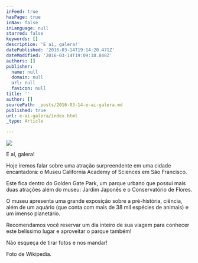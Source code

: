 ```yaml
---
inFeed: true
hasPage: true
inNav: false
inLanguage: null
starred: false
keywords: []
description: 'E aí, galera!'
datePublished: '2016-03-14T19:14:20.471Z'
dateModified: '2016-03-14T19:09:18.848Z'
authors: []
publisher:
  name: null
  domain: null
  url: null
  favicon: null
title: ''
author: []
sourcePath: _posts/2016-03-14-e-ai-galera.md
published: true
url: e-ai-galera/index.html
_type: Article

---
```

![](https://the-grid-user-content.s3-us-west-2.amazonaws.com/c426529c-ac23-4ee6-9cd0-e8698f9a5e55.jpg)

E aí, galera!

Hoje iremos falar sobre uma atração surpreendente em uma cidade encantadora: o Museu California Academy of Sciences em São Francisco.

Este fica dentro do Golden Gate Park, um parque urbano que possui mais duas atrações além do museu: Jardim Japonês e o Conservatório de Flores.

O museu apresenta uma grande exposição sobre a pré-história, ciência, além de um aquário (que conta com mais de 38 mil espécies de animais) e um imenso planetário.

Recomendamos você reservar um dia inteiro de sua viagem para conhecer este belíssimo lugar e aproveitar o parque também!

Não esqueça de tirar fotos e nos mandar! 

Foto de Wikipedia.